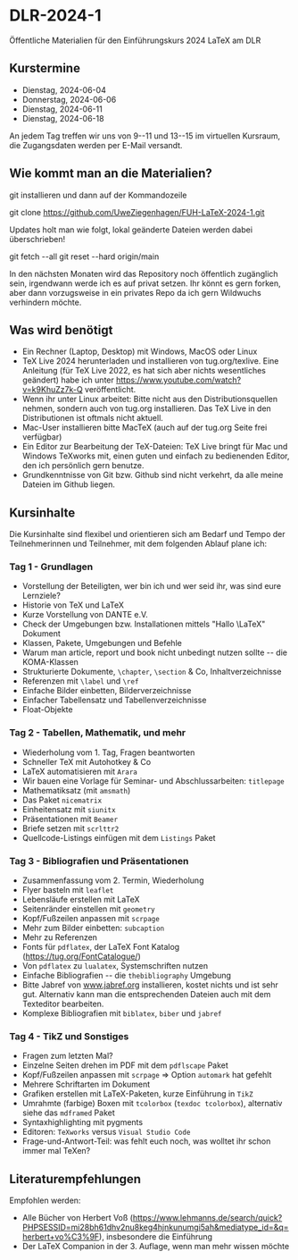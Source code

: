 # DLR-2024-1

Öffentliche Materialien für den Einführungskurs 2024 LaTeX am DLR

## Kurstermine

* Dienstag, 2024-06-04
* Donnerstag, 2024-06-06
* Dienstag, 2024-06-11
* Dienstag, 2024-06-18

An jedem Tag treffen wir uns von 9--11 und 13--15 im virtuellen Kursraum, die Zugangsdaten werden per E-Mail versandt.

## Wie kommt man an die Materialien?

git installieren und dann auf der Kommandozeile

git clone https://github.com/UweZiegenhagen/FUH-LaTeX-2024-1.git

Updates holt man wie folgt, lokal geänderte Dateien werden dabei überschrieben!

git fetch --all
git reset --hard origin/main

In den nächsten Monaten wird das Repository noch öffentlich zugänglich sein, 
irgendwann werde ich es auf privat setzen. Ihr könnt es gern forken, aber dann
vorzugsweise in ein privates Repo da ich gern Wildwuchs verhindern möchte.



## Was wird benötigt

* Ein Rechner (Laptop, Desktop) mit Windows, MacOS oder Linux
* TeX Live 2024 herunterladen und installieren von tug.org/texlive. Eine Anleitung (für TeX Live 2022, es hat sich aber nichts wesentliches geändert) habe ich unter https://www.youtube.com/watch?v=k9KhuZz7k-Q veröffentlicht.
* Wenn ihr unter Linux arbeitet: Bitte nicht aus den Distributionsquellen nehmen, sondern auch von tug.org installieren. Das TeX Live in den Distributionen ist oftmals nicht aktuell. 
* Mac-User installieren bitte MacTeX (auch auf der tug.org Seite frei verfügbar)
* Ein Editor zur Bearbeitung der TeX-Dateien: TeX Live bringt für Mac und Windows TeXworks mit, einen guten und einfach zu bedienenden Editor, den ich persönlich gern benutze. 
* Grundkenntnisse von Git bzw. Github sind nicht verkehrt, da alle meine Dateien im Github liegen.

## Kursinhalte

Die Kursinhalte sind flexibel und orientieren sich am Bedarf und Tempo der Teilnehmerinnen und Teilnehmer, mit dem folgenden Ablauf plane ich:

### Tag 1 - Grundlagen

* Vorstellung der Beteiligten, wer bin ich und wer seid ihr, was sind eure Lernziele?
* Historie von TeX und LaTeX
* Kurze Vorstellung von DANTE e.V.
* Check der Umgebungen bzw. Installationen mittels "Hallo \LaTeX" Dokument
* Klassen, Pakete, Umgebungen und Befehle
* Warum man article, report und book nicht unbedingt nutzen sollte -- die KOMA-Klassen
* Strukturierte Dokumente, ``\chapter``, ``\section`` & Co, Inhaltverzeichnisse
* Referenzen mit ``\label`` und ``\ref``
* Einfache Bilder einbetten, Bilderverzeichnisse
* Einfacher Tabellensatz und Tabellenverzeichnisse
* Float-Objekte

### Tag 2 - Tabellen, Mathematik, und mehr

* Wiederholung vom 1. Tag, Fragen beantworten
* Schneller TeX mit Autohotkey & Co
* LaTeX automatisieren mit ``Arara``
* Wir bauen eine Vorlage für Seminar- und Abschlussarbeiten: ``titlepage``
* Mathematiksatz (mit ``amsmath``)
* Das Paket ``nicematrix``
* Einheitensatz mit ``siunitx``
* Präsentationen mit ``Beamer``
* Briefe setzen mit ``scrlttr2``
* Quellcode-Listings einfügen mit dem ``Listings`` Paket

### Tag 3 - Bibliografien und Präsentationen

* Zusammenfassung vom 2. Termin, Wiederholung
* Flyer basteln mit ``leaflet``
* Lebensläufe erstellen mit LaTeX
* Seitenränder einstellen mit ``geometry``
* Kopf/Fußzeilen anpassen mit ``scrpage``
* Mehr zum Bilder einbetten: ``subcaption`` 
* Mehr zu Referenzen
* Fonts für ``pdflatex``, der LaTeX Font Katalog (https://tug.org/FontCatalogue/)
* Von ``pdflatex`` zu ``lualatex``, Systemschriften nutzen
* Einfache Bibliografien -- die ``thebibliography`` Umgebung
* Bitte Jabref von www.jabref.org installieren, kostet nichts und ist sehr gut. Alternativ kann man die entsprechenden Dateien auch mit dem Texteditor bearbeiten.
* Komplexe Bibliografien mit ``biblatex``, ``biber`` und ``jabref``

### Tag 4 - TikZ und Sonstiges

* Fragen zum letzten Mal?
* Einzelne Seiten drehen im PDF mit dem ``pdflscape`` Paket
* Kopf/Fußzeilen anpassen mit ``scrpage`` => Option ``automark`` hat gefehlt
* Mehrere Schriftarten im Dokument
* Grafiken erstellen mit LaTeX-Paketen, kurze Einführung in ``TikZ``
* Umrahmte (farbige) Boxen mit ``tcolorbox`` (``texdoc tcolorbox``), alternativ siehe das ``mdframed`` Paket
* Syntaxhighlighting mit pygments
* Editoren: ``TeXworks`` versus ``Visual Studio Code`` 
* Frage-und-Antwort-Teil: was fehlt euch noch, was wolltet ihr schon immer mal TeXen?

## Literaturempfehlungen

Empfohlen werden:

* Alle Bücher von Herbert Voß (https://www.lehmanns.de/search/quick?PHPSESSID=mi28bh61dhv2nu8keg4hjnkunumgi5ah&mediatype_id=&q=herbert+vo%C3%9F), insbesondere die Einführung
* Der LaTeX Companion in der 3. Auflage, wenn man mehr wissen möchte

